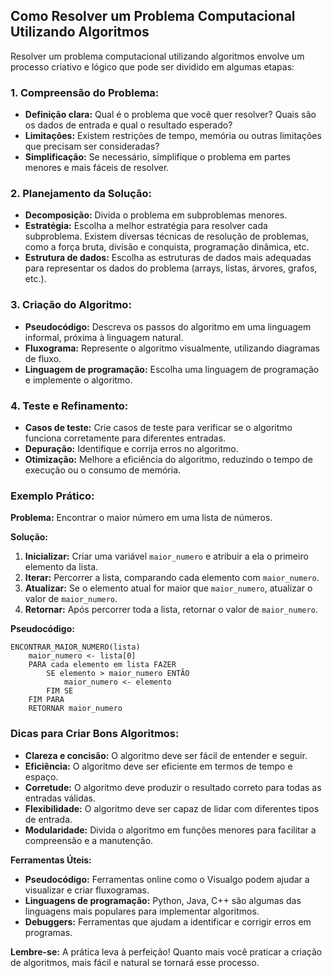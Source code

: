 ## Como Resolver um Problema Computacional Utilizando Algoritmos

Resolver um problema computacional utilizando algoritmos envolve um processo criativo e lógico que pode ser dividido em algumas etapas:

### 1. **Compreensão do Problema:**

* **Definição clara:** Qual é o problema que você quer resolver? Quais são os dados de entrada e qual o resultado esperado?
* **Limitações:** Existem restrições de tempo, memória ou outras limitações que precisam ser consideradas?
* **Simplificação:** Se necessário, simplifique o problema em partes menores e mais fáceis de resolver.

### 2. **Planejamento da Solução:**

* **Decomposição:** Divida o problema em subproblemas menores.
* **Estratégia:** Escolha a melhor estratégia para resolver cada subproblema. Existem diversas técnicas de resolução de problemas, como a força bruta, divisão e conquista, programação dinâmica, etc.
* **Estrutura de dados:** Escolha as estruturas de dados mais adequadas para representar os dados do problema (arrays, listas, árvores, grafos, etc.).

### 3. **Criação do Algoritmo:**

* **Pseudocódigo:** Descreva os passos do algoritmo em uma linguagem informal, próxima à linguagem natural.
* **Fluxograma:** Represente o algoritmo visualmente, utilizando diagramas de fluxo.
* **Linguagem de programação:** Escolha uma linguagem de programação e implemente o algoritmo.

### 4. **Teste e Refinamento:**

* **Casos de teste:** Crie casos de teste para verificar se o algoritmo funciona corretamente para diferentes entradas.
* **Depuração:** Identifique e corrija erros no algoritmo.
* **Otimização:** Melhore a eficiência do algoritmo, reduzindo o tempo de execução ou o consumo de memória.

### **Exemplo Prático:**

**Problema:** Encontrar o maior número em uma lista de números.

**Solução:**

1. **Inicializar:** Criar uma variável `maior_numero` e atribuir a ela o primeiro elemento da lista.
2. **Iterar:** Percorrer a lista, comparando cada elemento com `maior_numero`.
3. **Atualizar:** Se o elemento atual for maior que `maior_numero`, atualizar o valor de `maior_numero`.
4. **Retornar:** Após percorrer toda a lista, retornar o valor de `maior_numero`.

**Pseudocódigo:**

```
ENCONTRAR_MAIOR_NUMERO(lista)
    maior_numero <- lista[0]
    PARA cada elemento em lista FAZER
        SE elemento > maior_numero ENTÃO
            maior_numero <- elemento
        FIM SE
    FIM PARA
    RETORNAR maior_numero
```

### **Dicas para Criar Bons Algoritmos:**

* **Clareza e concisão:** O algoritmo deve ser fácil de entender e seguir.
* **Eficiência:** O algoritmo deve ser eficiente em termos de tempo e espaço.
* **Corretude:** O algoritmo deve produzir o resultado correto para todas as entradas válidas.
* **Flexibilidade:** O algoritmo deve ser capaz de lidar com diferentes tipos de entrada.
* **Modularidade:** Divida o algoritmo em funções menores para facilitar a compreensão e a manutenção.

**Ferramentas Úteis:**

* **Pseudocódigo:** Ferramentas online como o Visualgo podem ajudar a visualizar e criar fluxogramas.
* **Linguagens de programação:** Python, Java, C++ são algumas das linguagens mais populares para implementar algoritmos.
* **Debuggers:** Ferramentas que ajudam a identificar e corrigir erros em programas.

**Lembre-se:** A prática leva à perfeição! Quanto mais você praticar a criação de algoritmos, mais fácil e natural se tornará esse processo.
